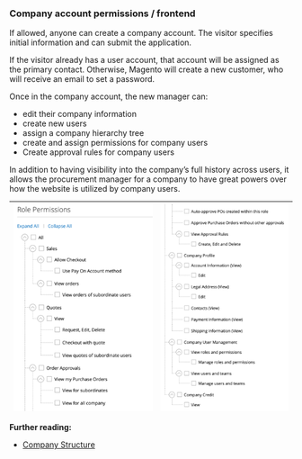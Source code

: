 ### Company account permissions / frontend

If allowed, anyone can create a company account. The visitor specifies initial information and can submit the application.

If the visitor already has a user account, that account will be assigned as the primary contact. Otherwise, Magento will create a new customer, who will receive an email to set a password.

Once in the company account, the new manager can:

* edit their company information
* create new users
* assign a company hierarchy tree
* create and assign permissions for company users
* Create approval rules for company users

In addition to having visibility into the company’s full history across users, it allows the procurement manager for a company to have great powers over how the website is utilized by company users.

|  ![Role Permissions 1](../../../images/4.1-role-permissions-1.png)  | ![Role Permissions 2](../../../images/4.1-role-permissions-2.png) |
|-----|-----|

**Further reading:**

* [Company Structure](https://docs.magento.com/user-guide/customers/account-company-structure.html)
